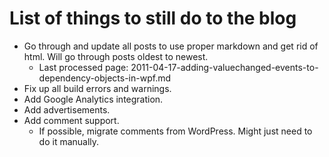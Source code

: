 # List of things to still do to the blog

- Go through and update all posts to use proper markdown and get rid of html. Will go through posts oldest to newest.
  - Last processed page: 2011-04-17-adding-valuechanged-events-to-dependency-objects-in-wpf.md
- Fix up all build errors and warnings.
- Add Google Analytics integration.
- Add advertisements.
- Add comment support.
  - If possible, migrate comments from WordPress. Might just need to do it manually.
